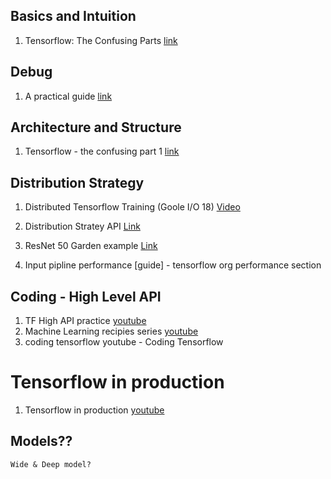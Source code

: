 ## Basics and Intuition

1. Tensorflow: The Confusing Parts  [link](https://jacobbuckman.com/post/tensorflow-the-confusing-parts-1/)

## Debug

1. A practical guide [link](https://wookayin.github.io/tensorflow-talk-debugging)


## Architecture and Structure

1. Tensorflow - the confusing part 1 [link](https://jacobbuckman.com/post/tensorflow-the-confusing-parts-1/) 


## Distribution Strategy

1. Distributed Tensorflow Training (Goole I/O 18) [Video](https://www.youtube.com/watch?v=bRMGoPqsn20)

2. Distribution Stratey API [Link](https://github.com/tensorflow/tensorflow/blob/r1.8/tensorflow/contrib/distribute/README.md)

3. ResNet 50 Garden example [Link](https://github.com/tensorflow/models/tree/master/official/resnet)

4. Input pipline performance [guide] - tensorflow org performance section

## Coding -  High Level API

1. TF High API practice [youtube](https://www.youtube.com/watch?v=4oNdaQk0Qv4)
2. Machine Learning recipies series [youtube](https://www.youtube.com/playlist?list=PLOU2XLYxmsIIuiBfYad6rFYQU_jL2ryal)
3. coding tensorflow youtube - Coding Tensorflow


# Tensorflow in production
1. Tensorflow in production [youtube](https://www.youtube.com/watch?v=CxUc5FJF_9w)

## Models??
    Wide & Deep model? 




